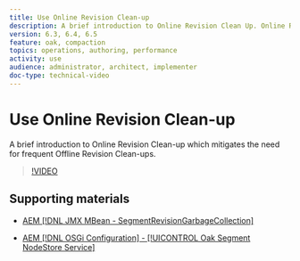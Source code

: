 ```yaml
---
title: Use Online Revision Clean-up
description: A brief introduction to Online Revision Clean Up. Online Revision Clean Up mitigates the need for frequent Offline Revision Clean Up. 
version: 6.3, 6.4, 6.5
feature: oak, compaction
topics: operations, authoring, performance
activity: use
audience: administrator, architect, implementer
doc-type: technical-video
---
```


# Use Online Revision Clean-up

A brief introduction to Online Revision Clean-up which mitigates the need for frequent Offline Revision Clean-ups.

>[!VIDEO](https://video.tv.adobe.com/v/17004/?quality=12&learn=on)

## Supporting materials

* [AEM [!DNL JMX MBean - SegmentRevisionGarbageCollection]](http://localhost:4502/system/console/jmx/org.apache.jackrabbit.oak%3Aname%3DSegment+node+store+revision+garbage+collection%2Ctype%3DSegmentRevisionGarbageCollection)

* [AEM [!DNL OSGi Configuration] - [!UICONTROL Oak Segment NodeStore Service]](http://localhost:4502/system/console/configMgr/org.apache.jackrabbit.oak.segment.SegmentNodeStoreService)

